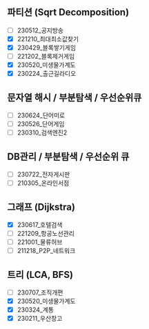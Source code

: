 ## 파티션 (Sqrt Decomposition)

- [ ] 230512_공지방송
- [x] 221210_최대최소값찾기
- [x] 230429_블록쌓기게임
- [ ] 221202_블록제거게임
- [x] 230520_미생물가계도
- [x] 230224_출근길라디오

## 문자열 해시 / 부분탐색 / 우선순위큐

- [ ] 230624_단어미로
- [ ] 230526_단어게임
- [ ] 230310_검색엔진2

## DB관리 / 부분탐색 / 우선순위 큐

- [ ] 230722_전자게시판
- [ ] 210305_온라인서점

## 그래프 (Dijkstra)

- [x] 230617_호텔검색
- [ ] 221209_항공노선관리
- [ ] 221001_물류허브
- [ ] 211218_P2P_네트워크

## 트리 (LCA, BFS)

- [ ] 230707_조직개편
- [x] 230520_미생물가계도
- [x] 230324_계통
- [x] 230211_우산창고